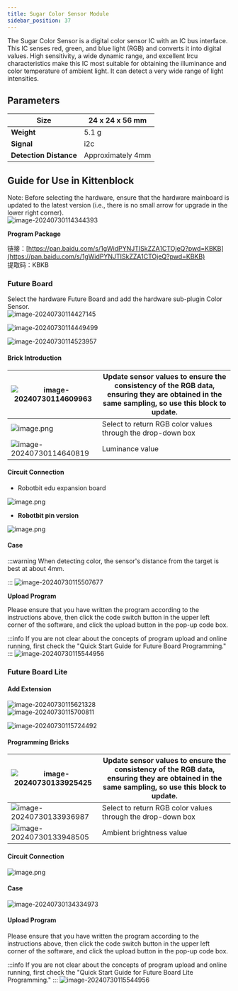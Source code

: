 ```yaml
---
title: Sugar Color Sensor Module
sidebar_position: 37
---
```

The Sugar Color Sensor is a digital color sensor IC with an IC bus interface. This IC senses red, green, and blue light (RGB) and converts it into digital values. High sensitivity, a wide dynamic range, and excellent Ircu characteristics make this IC most suitable for obtaining the illuminance and color temperature of ambient light. It can detect a very wide range of light intensities.

## **Parameters**

| Size                         | 24 x 24 x 56 mm   |
| ---------------------------- | ----------------- |
| **Weight**             | 5.1 g             |
| **Signal**             | i2c               |
| **Detection Distance** | Approximately 4mm |

## **Guide for Use in Kittenblock**

Note: Before selecting the hardware, ensure that the hardware mainboard is updated to the latest version (i.e., there is no small arrow for upgrade in the lower right corner).<br />![image-20240730114344393](https://learn.kittenbot.cn/2024md_pic/image-20240730114344393.png)

**Program Package**

链接：[https://pan.baidu.com/s/1gWidPYNJTISkZZA1CTOjeQ?pwd=KBKB](https://pan.baidu.com/s/1gWidPYNJTISkZZA1CTOjeQ?pwd=KBKB) <br />提取码：KBKB

### **Future Board**

Select the hardware Future Board and add the hardware sub-plugin Color Sensor.<br />![image-20240730114427145](https://learn.kittenbot.cn/2024md_pic/image-20240730114427145.png)<br />

![image-20240730114449499](https://learn.kittenbot.cn/2024md_pic/image-20240730114449499.png)<br />

![image-20240730114523957](https://learn.kittenbot.cn/2024md_pic/image-20240730114523957.png)<br />

#### **Brick Introduction**

| ![image-20240730114609963](https://learn.kittenbot.cn/2024md_pic/image-20240730114609963.png) | Update sensor values to ensure the consistency of the RGB data, ensuring they are obtained in the same sampling, so use this block to update. |
| ------------------------------------------------------------------------------------------- | --------------------------------------------------------------------------------------------------------------------------------------------- |
| ![image.png](https://learn.kittenbot.cn/2024md_pic/image-20240730114625059.png)               | Select to return RGB color values through the drop-down box                                                                                   |
| ![image-20240730114640819](https://learn.kittenbot.cn/2024md_pic/image-20240730114640819.png) | Luminance value                                                                                                                               |

#### **Circuit Connection**

- Robotbit edu expansion board

![image.png](https://learn.kittenbot.cn/2024md_pic/1712824038718-d3e2818f-f31a-44e8-a620-536a3ee8ae0f.png)

- **Robotbit pin version**

![image.png](https://learn.kittenbot.cn/2024md_pic/1712824113092-83461b82-a2ce-42c8-9b04-960e76c75bbe.png)

#### **Case**

:::warning
When detecting color, the sensor's distance from the target is best at about 4mm.

:::
![image-20240730115507677](https://learn.kittenbot.cn/2024md_pic/image-20240730115507677.png)

**Upload Program**

Please ensure that you have written the program according to the instructions above, then click the code switch button in the upper left corner of the software, and click the upload button in the pop-up code box.

:::info
If you are not clear about the concepts of program upload and online running, first check the "Quick Start Guide for Future Board Programming."
:::
![image-20240730115544956](https://learn.kittenbot.cn/2024md_pic/image-20240730115544956.png)

### **Future Board Lite**

#### **Add Extension**

![image-20240730115621328](https://learn.kittenbot.cn/2024md_pic/image-20240730115621328.png)<br />![image-20240730115700811](https://learn.kittenbot.cn/2024md_pic/image-20240730115700811.png)

![image-20240730115724492](https://learn.kittenbot.cn/2024md_pic/image-20240730115724492.png)<br />

#### **Programming Bricks**

| ![image-20240730133925425](https://learn.kittenbot.cn/2024md_pic/image-20240730133925425.png) | Update sensor values to ensure the consistency of the RGB data, ensuring they are obtained in the same sampling, so use this block to update. |
| ------------------------------------------------------------------------------------------- | --------------------------------------------------------------------------------------------------------------------------------------------- |
| ![image-20240730133936987](https://learn.kittenbot.cn/2024md_pic/image-20240730133936987.png) | Select to return RGB color values through the drop-down box                                                                                   |
| ![image-20240730133948505](https://learn.kittenbot.cn/2024md_pic/image-20240730133948505.png) | Ambient brightness value                                                                                                                      |

#### **Circuit Connection**

![image.png](https://learn.kittenbot.cn/2024md_pic/1712823923512-0ca9174b-025b-4ec3-ad9b-35e63a32be6b.png)

#### **Case**

![image-20240730134334973](https://learn.kittenbot.cn/2024md_pic/image-20240730134334973.png)

#### **Upload Program**

Please ensure that you have written the program according to the instructions above, then click the code switch button in the upper left corner of the software, and click the upload button in the pop-up code box.

:::info
If you are not clear about the concepts of program upload and online running, first check the "Quick Start Guide for Future Board Lite Programming."
:::
![image-20240730115544956](https://learn.kittenbot.cn/2024md_pic/image-20240730115544956.png)
